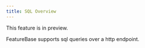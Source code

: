 ```yaml
---
title: SQL Overview
---
```


This feature is in preview.

FeatureBase supports sql queries over a http endpoint.

